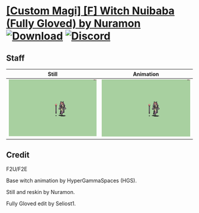 # [\[Custom Magi\] \[F\] Witch Nuibaba \(Fully Gloved\) by Nuramon](./) [![Download](https://img.shields.io/badge/Download--red?style=social&logo=github)](https://minhaskamal.github.io/DownGit/#/home?url=https://github.com/Klokinator/FE-Repo/tree/main/Battle%20Animations%2FMagi%20-%20Special%2F%5BCustom%20Magi%5D%20%5BF%5D%20Witch%20Nuibaba%20(Fully%20Gloved)%20by%20Nuramon%2F7.%20Staff) [![Discord](https://img.shields.io/badge/Discord--blue?style=social&logo=discord)](https://discord.gg/C7VNGnyTPA)

## Staff

| Still | Animation |
| :---: | :-------: |
| ![Staff still](./Staff_000.png) | ![Staff](./Staff.gif) |

## Credit

F2U/F2E

Base witch animation by HyperGammaSpaces (HGS).

Still and reskin by Nuramon.

Fully Gloved edit by Seliost1.
